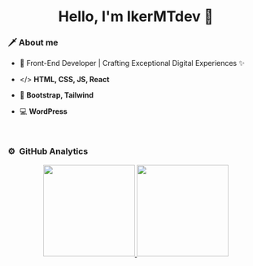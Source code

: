 <h1 align="center">Hello, I'm IkerMTdev 👋</h1>

### 🗡️ About me

- 🎨 Front-End Developer | Crafting Exceptional Digital Experiences ✨

- </> **HTML, CSS, JS, React**

- 🌈 **Bootstrap, Tailwind**

- 💻 **WordPress**

<br>

### ⚙️ &nbsp;GitHub Analytics

<p align="center">
<a href="https://github.com/IkerMTdev">
  <img height="180em" src="https://github-readme-stats.vercel.app/api?username=IkerMTdev&theme=midnight-purple&show_icons=true&hide_border=true&count_private=true">
  <img height="180em" src="https://github-readme-stats.vercel.app/api/top-langs/?username=IkerMTdev&theme=midnight-purple&show_icons=true&hide_border=true&layout=compact">
</a>
</p>
